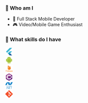 <h3>👋 Who am I</h3>

<ul>
  <li>📱 Full Stack Mobile Developer</li>
  <li>🎮 Video/Mobile Game Enthusiast</li>
</ul>

<h3>🔧 What skills do I have</h3>
<div>
  <div>
    <img src="https://raw.githubusercontent.com/devicons/devicon/master/icons/flutter/flutter-original.svg" width="24" />
  </div>
  <div>
    <img src="https://raw.githubusercontent.com/devicons/devicon/master/icons/android/android-original.svg" width="24" />
  </div>
  <div>
    <img src="https://raw.githubusercontent.com/devicons/devicon/master/icons/firebase/firebase-plain-wordmark.svg" width="24" />
  </div>
  <div>
    <img src="https://raw.githubusercontent.com/devicons/devicon/master/icons/csharp/csharp-original.svg" width="24" />
  </div>
  <div>
    <img src="https://raw.githubusercontent.com/devicons/devicon/master/icons/dot-net/dot-net-plain-wordmark.svg" width="24" />
  </div>
  <div>
    <img src="https://raw.githubusercontent.com/devicons/devicon/master/icons/git/git-original.svg" width="24"/>
  </div>
</div>